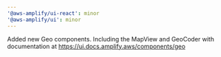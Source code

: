 ```yaml
---
'@aws-amplify/ui-react': minor
'@aws-amplify/ui': minor
---
```


Added new Geo components. Including the MapView and GeoCoder with documentation at https://ui.docs.amplify.aws/components/geo
